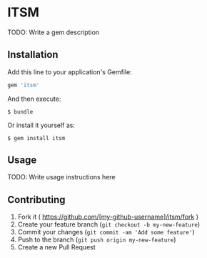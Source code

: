 # ITSM

TODO: Write a gem description

## Installation

Add this line to your application's Gemfile:

```ruby
gem 'itsm'
```

And then execute:

    $ bundle

Or install it yourself as:

    $ gem install itsm

## Usage

TODO: Write usage instructions here

## Contributing

1. Fork it ( https://github.com/[my-github-username]/itsm/fork )
2. Create your feature branch (`git checkout -b my-new-feature`)
3. Commit your changes (`git commit -am 'Add some feature'`)
4. Push to the branch (`git push origin my-new-feature`)
5. Create a new Pull Request
